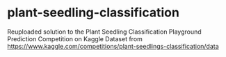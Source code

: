 # plant-seedling-classification
Reuploaded solution to the Plant Seedling Classification Playground Prediction Competition on Kaggle
Dataset from https://www.kaggle.com/competitions/plant-seedlings-classification/data
